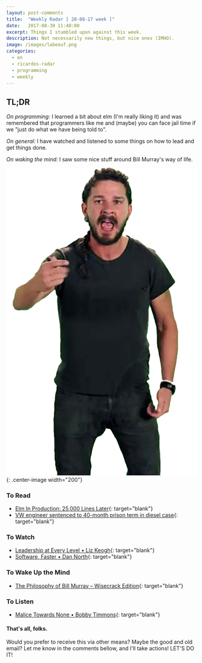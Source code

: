 ```yaml
---
layout: post-comments
title:  "Weekly Radar [ 28-08-17 week ]"
date:   2017-08-30 11:40:00
excerpt: Things I stumbled upon against this week.
description: Not necessarily new things, but nice ones (IMHO).
image: /images/labeouf.png
categories:
  - en
  - ricardos-radar
  - programming
  - weekly
---
```


## TL;DR

_On programming:_
I learned a bit about elm (I'm really liking it)
and was remembered that programmers
like me and (maybe) you
can face jail time if we "just do what we have being told to".

_On general:_
I have watched and listened to some things on
how to lead and get things done.

_On waking the mind:_
I saw some nice stuff around Bill Murray's way of life.

![Shia Labeouf says: DO IT!](/images/labeouf.png){: .center-image width="200"}

### To Read

  - [Elm In Production: 25,000 Lines Later](https://charukiewi.cz/posts/elm/){: target="blank"}
  - [VW engineer sentenced to 40-month prison term in diesel case](http://www.reuters.com/article/us-volkswagen-emissions-sentencing-idUSKCN1B51YP){: target="blank"}

### To Watch

  - [Leadership at Every Level • Liz Keogh](https://www.youtube.com/watch?v=g5daBsy3ZEA){: target="blank"}
  - [Software, Faster • Dan North](https://www.youtube.com/watch?v=USc-yLHXNUg){: target="blank"}

### To Wake Up the Mind

  - [The Philosophy of Bill Murray – Wisecrack Edition](https://www.youtube.com/watch?v=a3_j0BlbUy8){: target="blank"}

### To Listen

  - [Malice Towards None • Bobby Timmons](https://open.spotify.com/track/11zL4p9lAIZDfYq4zaZFlC){: target="blank"}

#### That's all, folks.

Would you prefer to
receive this via other means?
Maybe the good and old email?
Let me know in the comments bellow,
and I'll take actions!
LET'S DO IT!
